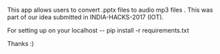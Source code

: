 This app allows users to convert .pptx files to audio mp3 files .
This was part of our idea submitted in INDIA-HACKS-2017 (IOT).

For setting up on your localhost --
pip install -r requirements.txt

Thanks :)
